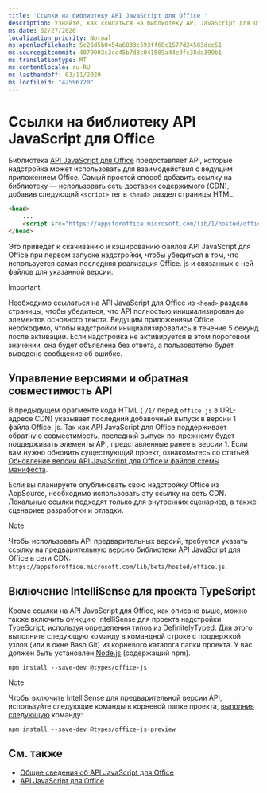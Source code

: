 ```yaml
---
title: 'Ссылки на библиотеку API JavaScript для Office '
description: Узнайте, как ссылаться на библиотеку API JavaScript для Office и определение типов в надстройке.
ms.date: 02/27/2020
localization_priority: Normal
ms.openlocfilehash: 5e26d5b0454a6833c593ff60c1577d24583dcc51
ms.sourcegitcommit: 4079903c3cc45b7d8c041509a44e9fc38da399b1
ms.translationtype: MT
ms.contentlocale: ru-RU
ms.lasthandoff: 03/11/2020
ms.locfileid: "42596720"
---
```

# <a name="referencing-the-office-javascript-api-library"></a>Ссылки на библиотеку API JavaScript для Office 

Библиотека [API JavaScript для Office](../reference/javascript-api-for-office.md) предоставляет API, которые надстройка может использовать для взаимодействия с ведущим приложением Office. Самый простой способ добавить ссылку на библиотеку — использовать сеть доставки содержимого (CDN), добавив следующий `<script>` тег в `<head>` раздел страницы HTML:  

```html
<head>
    ...
    <script src="https://appsforoffice.microsoft.com/lib/1/hosted/office.js" type="text/javascript"></script>
</head>
```

Это приведет к скачиванию и кэшированию файлов API JavaScript для Office при первом запуске надстройки, чтобы убедиться в том, что используется самая последняя реализация Office. js и связанных с ней файлов для указанной версии.

> [!IMPORTANT]
> Необходимо ссылаться на API JavaScript для Office из `<head>` раздела страницы, чтобы убедиться, что API полностью инициализирован до элементов основного текста. Ведущим приложениям Office необходимо, чтобы надстройки инициализировались в течение 5 секунд после активации. Если надстройка не активируется в этом пороговом значении, она будет объявлена без ответа, а пользователю будет выведено сообщение об ошибке.

## <a name="api-versioning-and-backward-compatibility"></a>Управление версиями и обратная совместимость API

В предыдущем фрагменте кода HTML ( `/1/` перед `office.js` в URL-адресе CDN) указывает последний добавочный выпуск в версии 1 файла Office. js. Так как API JavaScript для Office поддерживает обратную совместимость, последний выпуск по-прежнему будет поддерживать элементы API, представленные ранее в версии 1. Если вам нужно обновить существующий проект, ознакомьтесь со статьей [Обновление версии API JavaScript для Office и файлов схемы манифеста](update-your-javascript-api-for-office-and-manifest-schema-version.md). 

Если вы планируете опубликовать свою надстройку Office из AppSource, необходимо использовать эту ссылку на сеть CDN. Локальные ссылки подходят только для внутренних сценариев, а также сценариев разработки и отладки.

> [!NOTE]
> Чтобы использовать API предварительных версий, требуется указать ссылку на предварительную версию библиотеки API JavaScript для Office в сети CDN: `https://appsforoffice.microsoft.com/lib/beta/hosted/office.js`.

## <a name="enabling-intellisense-for-a-typescript-project"></a>Включение IntelliSense для проекта TypeScript

Кроме ссылки на API JavaScript для Office, как описано выше, можно также включить функцию IntelliSense для проекта надстройки TypeScript, используя определения типов из [DefinitelyTyped](https://github.com/DefinitelyTyped/DefinitelyTyped/tree/master/types/office-js). Для этого выполните следующую команду в командной строке с поддержкой узлов (или в окне Bash Git) из корневого каталога папки проекта. У вас должен быть установлен [Node.js](https://nodejs.org) (содержащий npm).

```command&nbsp;line
npm install --save-dev @types/office-js
```

> [!NOTE]
> Чтобы включить IntelliSense для предварительной версии API, используйте следующие команды в корневой папке проекта, [выполнив следующую](https://github.com/DefinitelyTyped/DefinitelyTyped/tree/master/types/office-js-preview) команду: 
>
> `npm install --save-dev @types/office-js-preview`

## <a name="see-also"></a>См. также

- [Общие сведения об API JavaScript для Office](understanding-the-javascript-api-for-office.md)
- [API JavaScript для Office](../reference/javascript-api-for-office.md)

